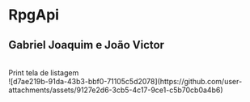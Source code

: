 # RpgApi<br>
## Gabriel Joaquim e João Victor<br>

<br>
Print tela de listagem
<br>
![d7ae219b-91da-43b3-bbf0-71105c5d2078](https://github.com/user-attachments/assets/9127e2d6-3cb5-4c17-9ce1-c5b70cb0a4b6)

